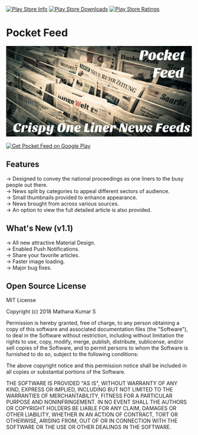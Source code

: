[![Play Store Info](https://img.shields.io/badge/Play_Store-v1.1-36B0C1.svg?style=flat-square&v=1.1)](https://play.google.com/store/apps/details?id=io.github.capturemathan.pocketfeed) [![Play Store Downloads](https://img.shields.io/badge/Downloads-100+-E04253.svg?style=flat-square)](https://play.google.com/store/apps/details?id=io.github.capturemathan.pocketfeed)  [![Play Store Ratings](https://img.shields.io/badge/Ratings-4.91-brightgreen.svg?style=flat-square)](https://play.google.com/store/apps/details?id=io.github.capturemathan.pocketfeed)

# Pocket Feed
![Pocket Feed](https://github.com/capturemathan/PocketFeed/blob/master/Banner.jpg?raw=true)

[<img src="https://play.google.com/intl/en_us/badges/images/apps/en-play-badge-border.png" width="200" alt="Get Pocket Feed on Google Play" />](https://play.google.com/store/apps/details?id=io.github.capturemathan.pocketfeed "Get Pocket Feed on Google Play")

## Features
-> Designed to convey the national proceedings as one liners to the busy people out there.<br />
-> News split by categories to appeal different sectors of audience.<br />
-> Small thumbnails provided to enhance appearance.<br />
-> News brought from across various sources.<br />
-> An option to view the full detailed article is also provided.<br />

## What's New (v1.1)
-> All new attractive Material Design.<br />
-> Enabled Push Notifications.<br />
-> Share your favorite articles.<br />
-> Faster image loading.<br />
-> Major bug fixes.<br />

## Open Source License
MIT License

Copyright (c) 2018 Mathana Kumar S

Permission is hereby granted, free of charge, to any person obtaining a copy
of this software and associated documentation files (the "Software"), to deal
in the Software without restriction, including without limitation the rights
to use, copy, modify, merge, publish, distribute, sublicense, and/or sell
copies of the Software, and to permit persons to whom the Software is
furnished to do so, subject to the following conditions:

The above copyright notice and this permission notice shall be included in all
copies or substantial portions of the Software.

THE SOFTWARE IS PROVIDED "AS IS", WITHOUT WARRANTY OF ANY KIND, EXPRESS OR
IMPLIED, INCLUDING BUT NOT LIMITED TO THE WARRANTIES OF MERCHANTABILITY,
FITNESS FOR A PARTICULAR PURPOSE AND NONINFRINGEMENT. IN NO EVENT SHALL THE
AUTHORS OR COPYRIGHT HOLDERS BE LIABLE FOR ANY CLAIM, DAMAGES OR OTHER
LIABILITY, WHETHER IN AN ACTION OF CONTRACT, TORT OR OTHERWISE, ARISING FROM,
OUT OF OR IN CONNECTION WITH THE SOFTWARE OR THE USE OR OTHER DEALINGS IN THE
SOFTWARE.
